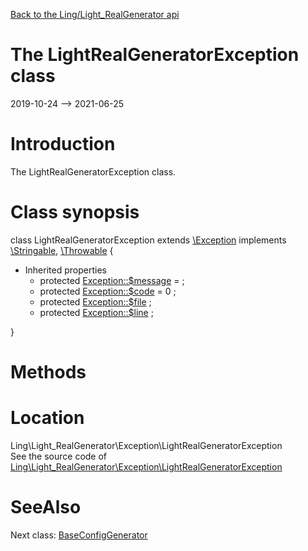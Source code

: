 [Back to the Ling/Light_RealGenerator api](https://github.com/lingtalfi/Light_RealGenerator/blob/master/doc/api/Ling/Light_RealGenerator.md)



The LightRealGeneratorException class
================
2019-10-24 --> 2021-06-25






Introduction
============

The LightRealGeneratorException class.



Class synopsis
==============


class <span class="pl-k">LightRealGeneratorException</span> extends [\Exception](http://php.net/manual/en/class.exception.php) implements [\Stringable](https://wiki.php.net/rfc/stringable), [\Throwable](http://php.net/manual/en/class.throwable.php) {

- Inherited properties
    - protected  [Exception::$message](#property-message) =  ;
    - protected  [Exception::$code](#property-code) = 0 ;
    - protected  [Exception::$file](#property-file) ;
    - protected  [Exception::$line](#property-line) ;

}






Methods
==============






Location
=============
Ling\Light_RealGenerator\Exception\LightRealGeneratorException<br>
See the source code of [Ling\Light_RealGenerator\Exception\LightRealGeneratorException](https://github.com/lingtalfi/Light_RealGenerator/blob/master/Exception/LightRealGeneratorException.php)



SeeAlso
==============
Next class: [BaseConfigGenerator](https://github.com/lingtalfi/Light_RealGenerator/blob/master/doc/api/Ling/Light_RealGenerator/Generator/BaseConfigGenerator.md)<br>
